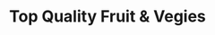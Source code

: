 ---
title: "Top Quality Fruit & Vegies"
url: /rockdale/top-quality-fruit-und-vegies/
shop: Gemüse & Obst
---